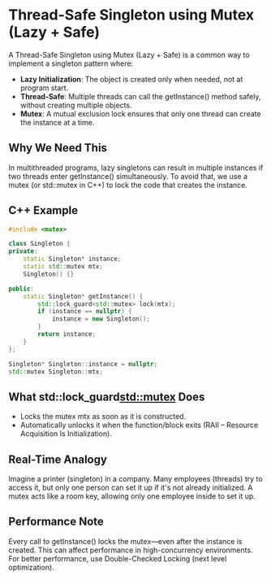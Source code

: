 # Thread-Safe Singleton using Mutex (Lazy + Safe)

A Thread-Safe Singleton using Mutex (Lazy + Safe) is a common way to implement a singleton pattern where:

- **Lazy Initialization**: The object is created only when needed, not at program start.
- **Thread-Safe**: Multiple threads can call the getInstance() method safely, without creating multiple objects.
- **Mutex**: A mutual exclusion lock ensures that only one thread can create the instance at a time.

## Why We Need This

In multithreaded programs, lazy singletons can result in multiple instances if two threads enter getInstance() simultaneously. To avoid that, we use a mutex (or std::mutex in C++) to lock the code that creates the instance.

## C++ Example

```cpp
#include <mutex>

class Singleton {
private:
    static Singleton* instance;
    static std::mutex mtx;
    Singleton() {}

public:
    static Singleton* getInstance() {
        std::lock_guard<std::mutex> lock(mtx);
        if (instance == nullptr) {
            instance = new Singleton();
        }
        return instance;
    }
};

Singleton* Singleton::instance = nullptr;
std::mutex Singleton::mtx;
```

## What std::lock_guard<std::mutex> Does

- Locks the mutex mtx as soon as it is constructed.
- Automatically unlocks it when the function/block exits (RAII – Resource Acquisition Is Initialization).

## Real-Time Analogy

Imagine a printer (singleton) in a company. Many employees (threads) try to access it, but only one person can set it up if it's not already initialized. A mutex acts like a room key, allowing only one employee inside to set it up.

## Performance Note

Every call to getInstance() locks the mutex—even after the instance is created. This can affect performance in high-concurrency environments. For better performance, use Double-Checked Locking (next level optimization).
